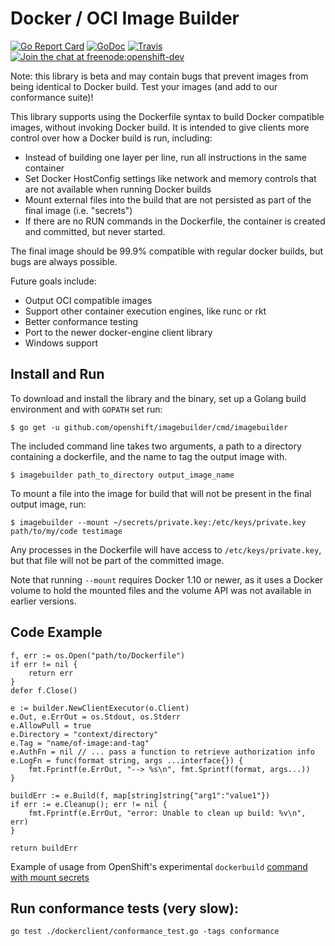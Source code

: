 Docker / OCI Image Builder
==========================

[![Go Report Card](https://goreportcard.com/badge/github.com/openshift/imagebuilder)](https://goreportcard.com/report/github.com/openshift/imagebuilder)
[![GoDoc](https://godoc.org/github.com/openshift/imagebuilder?status.png)](https://godoc.org/github.com/openshift/imagebuilder)
[![Travis](https://travis-ci.org/openshift/imagebuilder.svg?branch=master)](https://travis-ci.org/openshift/imagebuilder)
[![Join the chat at freenode:openshift-dev](https://img.shields.io/badge/irc-freenode%3A%20%23openshift--dev-blue.svg)](http://webchat.freenode.net/?channels=%23openshift-dev)

Note: this library is beta and may contain bugs that prevent images from being identical to Docker build.  Test your images (and add to our conformance suite)!

This library supports using the Dockerfile syntax to build Docker
compatible images, without invoking Docker build. It is intended to give
clients more control over how a Docker build is run, including:

* Instead of building one layer per line, run all instructions in the
  same container
* Set Docker HostConfig settings like network and memory controls that
  are not available when running Docker builds
* Mount external files into the build that are not persisted as part of
  the final image (i.e. "secrets")
* If there are no RUN commands in the Dockerfile, the container is created
  and committed, but never started.

The final image should be 99.9% compatible with regular docker builds,
but bugs are always possible.

Future goals include:

* Output OCI compatible images
* Support other container execution engines, like runc or rkt
* Better conformance testing
* Port to the newer docker-engine client library
* Windows support

## Install and Run

To download and install the library and the binary, set up a Golang build environment and with `GOPATH` set run:

```
$ go get -u github.com/openshift/imagebuilder/cmd/imagebuilder
```

The included command line takes two arguments, a path to a directory containing a dockerfile, and the name to tag the output image with.

```
$ imagebuilder path_to_directory output_image_name
```

To mount a file into the image for build that will not be present in the final output image, run:

```
$ imagebuilder --mount ~/secrets/private.key:/etc/keys/private.key path/to/my/code testimage
```

Any processes in the Dockerfile will have access to `/etc/keys/private.key`, but that file will not be part of the committed image.

Note that running `--mount` requires Docker 1.10 or newer, as it uses a Docker volume to hold the mounted files and the volume API was not available in earlier versions.


## Code Example

```
f, err := os.Open("path/to/Dockerfile")
if err != nil {
	return err
}
defer f.Close()

e := builder.NewClientExecutor(o.Client)
e.Out, e.ErrOut = os.Stdout, os.Stderr
e.AllowPull = true
e.Directory = "context/directory"
e.Tag = "name/of-image:and-tag"
e.AuthFn = nil // ... pass a function to retrieve authorization info
e.LogFn = func(format string, args ...interface{}) {
	fmt.Fprintf(e.ErrOut, "--> %s\n", fmt.Sprintf(format, args...))
}

buildErr := e.Build(f, map[string]string{"arg1":"value1"})
if err := e.Cleanup(); err != nil {
	fmt.Fprintf(e.ErrOut, "error: Unable to clean up build: %v\n", err)
}

return buildErr
```

Example of usage from OpenShift's experimental `dockerbuild` [command with mount secrets](https://github.com/openshift/origin/blob/26c9e032ff42f613fe10649cd7c5fa1b4c33501b/pkg/cmd/cli/cmd/dockerbuild/dockerbuild.go)

## Run conformance tests (very slow):

```
go test ./dockerclient/conformance_test.go -tags conformance
```
